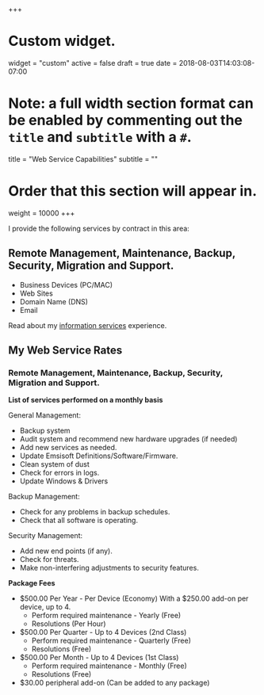 +++
# Custom widget.
widget = "custom"
active = false
draft = true
date = 2018-08-03T14:03:08-07:00
# Note: a full width section format can be enabled by commenting out the `title` and `subtitle` with a `#`.
title = "Web Service Capabilities"
subtitle = ""

# Order that this section will appear in.
weight = 10000
+++

I provide the following services by contract in this area:

## Remote Management, Maintenance, Backup, Security, Migration and Support.
- Business Devices (PC/MAC)
- Web Sites
- Domain Name (DNS)
- Email

Read about my [information services](/experience/information-services) experience.

## My Web Service Rates

### Remote Management, Maintenance, Backup, Security, Migration and Support.

**List of services performed on a monthly basis**

General Management:

- Backup system
- Audit system and recommend new hardware upgrades (if needed)
- Add new services as needed.
- Update Emsisoft Definitions/Software/Firmware.
- Clean system of dust
- Check for errors in logs.
- Update Windows & Drivers

Backup Management:
- Check for any problems in backup schedules.
- Check that all software is operating.

Security Management:
- Add new end points (if any).
- Check for threats.
- Make non-interfering adjustments to security features.

**Package Fees**

- $500.00 Per Year - Per Device (Economy) With a $250.00 add-on per device, up to 4.
	- Perform required maintenance - Yearly (Free)
	- Resolutions (Per Hour)
- $500.00 Per Quarter - Up to 4 Devices (2nd Class)
	- Perform required maintenance - Quarterly (Free)
	- Resolutions (Free)
- $500.00 Per Month - Up to 4 Devices (1st Class)
	- Perform required maintenance - Monthly (Free)
	- Resolutions (Free)
- $30.00 peripheral add-on (Can be added to any package)


